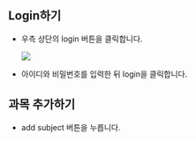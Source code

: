 ## Login하기
- 우측 상단의 login 버튼을 클릭합니다.

  ![](https://github.com/ByoungJoonIm/University-Coding-Site/blob/master/captures/professor_login_1.JPG)
- 아이디와 비밀번호를 입력한 뒤 login을 클릭합니다.
  
## 과목 추가하기
- add subject 버튼을 누릅니다.

